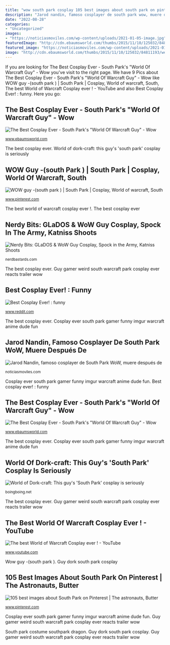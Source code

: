 ```yaml
---
title: "wow south park cosplay 105 best images about south park on pinterest"
description: "Jarod nandin, famoso cosplayer de south park wow, muere después de"
date: "2022-08-28"
categories:
- "Uncategorized"
images:
- "https://noticiasmoviles.com/wp-content/uploads/2021-01-05-image.jpg"
featuredImage: "http://cdn.ebaumsworld.com/thumbs/2015/11/10/125032/84811193/weird-gamer-guy.jpg"
featured_image: "https://noticiasmoviles.com/wp-content/uploads/2021-01-05-image.jpg"
image: "http://cdn.ebaumsworld.com/thumbs/2015/11/10/125032/84811193/weird-gamer-guy.jpg"
---
```


If you are looking for The Best Cosplay Ever - South Park&#039;s &quot;World Of Warcraft Guy&quot; - Wow you've visit to the right page. We have 9 Pics about The Best Cosplay Ever - South Park&#039;s &quot;World Of Warcraft Guy&quot; - Wow like WOW guy -(south park ) | South Park | Cosplay, World of warcraft, South, The best World of Warcraft Cosplay ever ! - YouTube and also Best Cosplay Ever! : funny. Here you go:

## The Best Cosplay Ever - South Park&#039;s &quot;World Of Warcraft Guy&quot; - Wow

![The Best Cosplay Ever - South Park&#039;s &quot;World Of Warcraft Guy&quot; - Wow](https://cdn.ebaumsworld.com/thumbs/2020/09/01/112018/86375334/stan-marsh.jpg "Warcraft cosplay ever added")

<small>www.ebaumsworld.com</small>

The best cosplay ever. World of dork-craft: this guy&#039;s &#039;south park&#039; cosplay is seriously

## WOW Guy -(south Park ) | South Park | Cosplay, World Of Warcraft, South

![WOW guy -(south park ) | South Park | Cosplay, World of warcraft, South](https://i.pinimg.com/736x/83/f2/37/83f23792470bba8b4bc17c833680c4e9--south-park-the-south.jpg "105 best images about south park on pinterest")

<small>www.pinterest.com</small>

The best world of warcraft cosplay ever !. The best cosplay ever

## Nerdy Bits: GLaDOS &amp; WoW Guy Cosplay, Spock In The Army, Katniss Shoots

![Nerdy Bits: GLaDOS &amp; WoW Guy Cosplay, Spock in the Army, Katniss Shoots](http://nerdbastards.com/wp-content/uploads/2013/11/tumblr_mvzqqeHfME1qbn1vmo1.jpg "The best cosplay ever")

<small>nerdbastards.com</small>

The best cosplay ever. Guy gamer weird south warcraft park cosplay ever reacts trailer wow

## Best Cosplay Ever! : Funny

![Best Cosplay Ever! : funny](http://i.imgur.com/0Ux0Mqt.jpg "The best cosplay ever")

<small>www.reddit.com</small>

The best cosplay ever. Cosplay ever south park gamer funny imgur warcraft anime dude fun

## Jarod Nandin, Famoso Cosplayer De South Park WoW, Muere Después De

![Jarod Nandin, famoso cosplayer de South Park WoW, muere después de](https://noticiasmoviles.com/wp-content/uploads/2021-01-05-image.jpg "Cosplay ever south park gamer funny imgur warcraft anime dude fun")

<small>noticiasmoviles.com</small>

Cosplay ever south park gamer funny imgur warcraft anime dude fun. Best cosplay ever! : funny

## The Best Cosplay Ever - South Park&#039;s &quot;World Of Warcraft Guy&quot; - Wow

![The Best Cosplay Ever - South Park&#039;s &quot;World Of Warcraft Guy&quot; - Wow](http://cdn.ebaumsworld.com/thumbs/2015/11/10/125032/84811193/weird-gamer-guy.jpg "World of dork-craft: this guy&#039;s &#039;south park&#039; cosplay is seriously")

<small>www.ebaumsworld.com</small>

The best cosplay ever. Cosplay ever south park gamer funny imgur warcraft anime dude fun

## World Of Dork-craft: This Guy&#039;s &#039;South Park&#039; Cosplay Is Seriously

![World of Dork-craft: This guy&#039;s &#039;South Park&#039; cosplay is seriously](https://i0.wp.com/media.boingboing.net/wp-content/uploads/2016/10/8FMIkmn.jpg?fit=1200%2C689&amp;ssl=1 "South park costume southpark dragon")

<small>boingboing.net</small>

The best cosplay ever. Guy gamer weird south warcraft park cosplay ever reacts trailer wow

## The Best World Of Warcraft Cosplay Ever ! - YouTube

![The best World of Warcraft Cosplay ever ! - YouTube](https://i.ytimg.com/vi/D52IKuHOq8M/maxresdefault.jpg "105 best images about south park on pinterest")

<small>www.youtube.com</small>

Wow guy -(south park ). Guy dork south park cosplay

## 105 Best Images About South Park On Pinterest | The Astronauts, Butter

![105 best images about South Park on Pinterest | The astronauts, Butter](https://s-media-cache-ak0.pinimg.com/736x/b1/c1/50/b1c150f972ffadcf16fed312e4cbbc70--south-park-costume-ideas.jpg "Guy wow cosplay south park nerdbastards moar glados nerdy shoots spock katniss bits army everything internet blizzcon")

<small>www.pinterest.com</small>

Cosplay ever south park gamer funny imgur warcraft anime dude fun. Guy gamer weird south warcraft park cosplay ever reacts trailer wow

South park costume southpark dragon. Guy dork south park cosplay. Guy gamer weird south warcraft park cosplay ever reacts trailer wow
